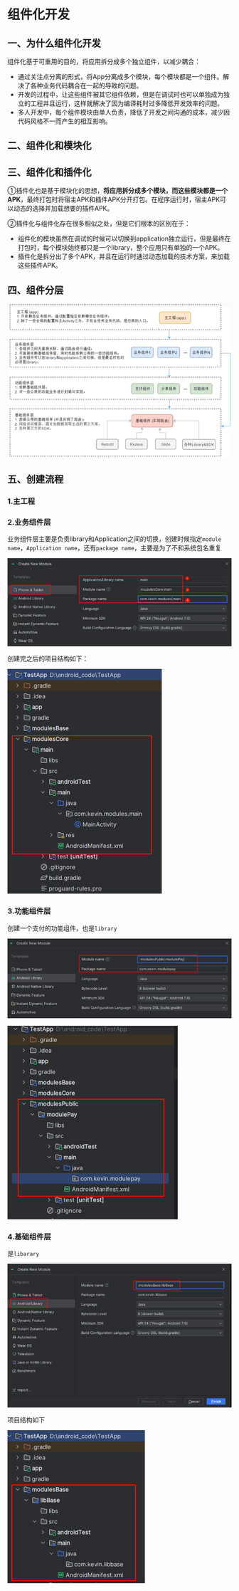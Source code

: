 # 组件化开发

## 一、为什么组件化开发

组件化基于可重用的目的，将应用拆分成多个独立组件，以减少耦合：

- 通过关注点分离的形式，将App分离成多个模块，每个模块都是一个组件。解决了各种业务代码耦合在一起的导致的问题。
- 开发的过程中，让这些组件被其它组件依赖，但是在调试时也可以单独成为独立的工程并且运行，这样就解决了因为编译耗时过多降低开发效率的问题。
- 多人开发中，每个组件模块由单人负责，降低了开发之间沟通的成本，减少因代码风格不一而产生的相互影响。

## 二、组件化和模块化



## 三、组件化和插件化

①插件化也是基于模块化的思想，**将应用拆分成多个模块，而这些模块都是一个APK**，最终打包时将宿主APK和插件APK分开打包。在程序运行时，宿主APK可以动态的选择并加载想要的插件APK。

②插件化与组件化存在很多相似之处，但是它们根本的区别在于：

- 组件化的模块虽然在调试的时候可以切换到application独立运行，但是最终在打包时，每个模块始终都只是一个library，整个应用只有单独的一个APK。
- 插件化是拆分出了多个APK，并且在运行时通过动态加载的技术方案，来加载这些插件APK。





## 四、组件分层

![1718630472618](组件化开发.assets/1718630472618.png)





## 五、创建流程



### 1.主工程



### 2.业务组件层

业务组件层主要是负责library和Application之间的切换，创建时候指定`module name`，`Application name`，还有`package name`，主要是为了不和系统包名重复

![1718631566267](组件化开发.assets/1718631566267.png)

创建完之后的项目结构如下：

![1718631706157](组件化开发.assets/1718631706157.png)



### 3.功能组件层

创建一个支付的功能组件，也是`library`

![1718631889967](组件化开发.assets/1718631889967.png)

![1718631922050](组件化开发.assets/1718631922050.png)

### 4.基础组件层

是`libarary`

![1718631136911](组件化开发.assets/1718631136911.png)

项目结构如下

![1718631292705](组件化开发.assets/1718631292705.png)